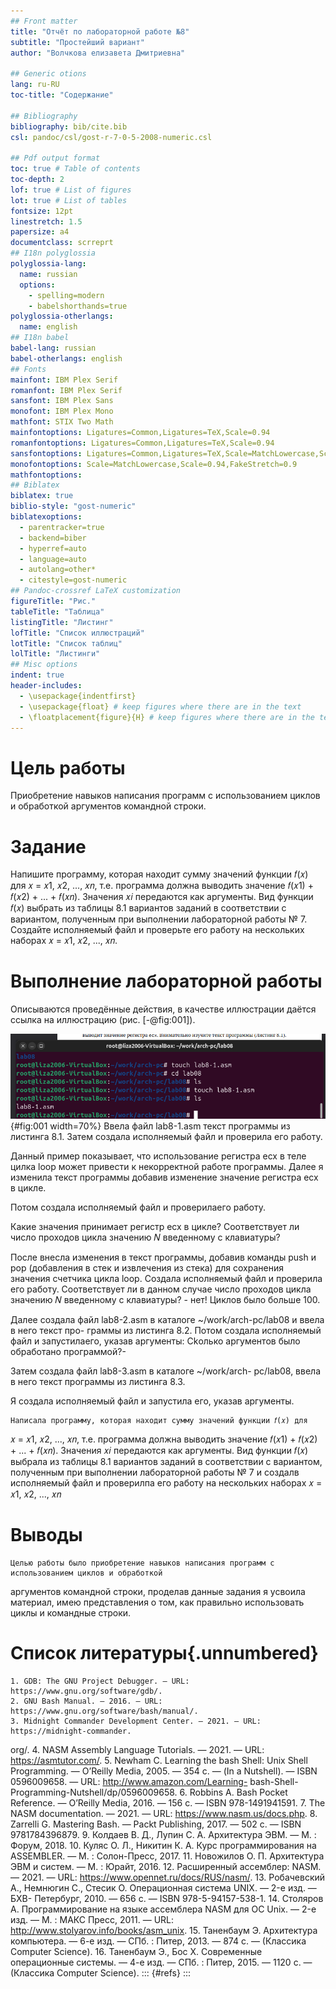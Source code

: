 ```yaml
---
## Front matter
title: "Отчёт по лабораторной работе №8"
subtitle: "Простейший вариант"
author: "Волчкова елизавета Дмитриевна"

## Generic otions
lang: ru-RU
toc-title: "Содержание"

## Bibliography
bibliography: bib/cite.bib
csl: pandoc/csl/gost-r-7-0-5-2008-numeric.csl

## Pdf output format
toc: true # Table of contents
toc-depth: 2
lof: true # List of figures
lot: true # List of tables
fontsize: 12pt
linestretch: 1.5
papersize: a4
documentclass: scrreprt
## I18n polyglossia
polyglossia-lang:
  name: russian
  options:
	- spelling=modern
	- babelshorthands=true
polyglossia-otherlangs:
  name: english
## I18n babel
babel-lang: russian
babel-otherlangs: english
## Fonts
mainfont: IBM Plex Serif
romanfont: IBM Plex Serif
sansfont: IBM Plex Sans
monofont: IBM Plex Mono
mathfont: STIX Two Math
mainfontoptions: Ligatures=Common,Ligatures=TeX,Scale=0.94
romanfontoptions: Ligatures=Common,Ligatures=TeX,Scale=0.94
sansfontoptions: Ligatures=Common,Ligatures=TeX,Scale=MatchLowercase,Scale=0.94
monofontoptions: Scale=MatchLowercase,Scale=0.94,FakeStretch=0.9
mathfontoptions:
## Biblatex
biblatex: true
biblio-style: "gost-numeric"
biblatexoptions:
  - parentracker=true
  - backend=biber
  - hyperref=auto
  - language=auto
  - autolang=other*
  - citestyle=gost-numeric
## Pandoc-crossref LaTeX customization
figureTitle: "Рис."
tableTitle: "Таблица"
listingTitle: "Листинг"
lofTitle: "Список иллюстраций"
lotTitle: "Список таблиц"
lolTitle: "Листинги"
## Misc options
indent: true
header-includes:
  - \usepackage{indentfirst}
  - \usepackage{float} # keep figures where there are in the text
  - \floatplacement{figure}{H} # keep figures where there are in the text
---
```


# Цель работы

Приобретение навыков написания программ с использованием циклов и обработкой
аргументов командной строки.

# Задание

Напишите программу, которая находит сумму значений функции 𝑓(𝑥) для
𝑥 = 𝑥1, 𝑥2, ..., 𝑥𝑛, т.е. программа должна выводить значение 𝑓(𝑥1) + 𝑓(𝑥2) + ... + 𝑓(𝑥𝑛).
Значения 𝑥𝑖 передаются как аргументы. Вид функции 𝑓(𝑥) выбрать из таблицы
8.1 вариантов заданий в соответствии с вариантом, полученным при выполнении
лабораторной работы № 7. Создайте исполняемый файл и проверьте его работу на
нескольких наборах 𝑥 = 𝑥1, 𝑥2, ..., 𝑥𝑛.



# Выполнение лабораторной работы

Описываются проведённые действия, в качестве иллюстрации даётся ссылка на иллюстрацию (рис. [-@fig:001]).

![2](./image/2lab08.jpg){#fig:001 width=70%}
Ввела файл lab8-1.asm текст программы из листинга 8.1. Затем создала исполняемый файл
и проверила его работу.

Данный пример показывает, что использование регистра ecx в теле цилка loop может
привести к некорректной работе программы. Далее я изменила текст программы добавив изменение
значение регистра ecx в цикле.

Потом создала исполняемый файл и проверилаего работу. 

Какие значения принимает регистр
ecx в цикле? Соответствует ли число проходов цикла значению 𝑁 введенному с клавиатуры?

После внесла  изменения в текст программы, добавив команды push
и pop (добавления в стек и извлечения из стека) для сохранения значения счетчика цикла
loop.
Создала исполняемый файл и проверила его работу. 
Соответствует ли в данном случае
число проходов цикла значению 𝑁 введенному с клавиатуры? - нет! Циклов было больше 100.

Далее создала файл lab8-2.asm в каталоге ~/work/arch-pc/lab08 и ввела в него текст про-
граммы из листинга 8.2.
Потом создала исполняемый файл и запустилаего, указав аргументы:
Ckолько аргументов было обработано программой?-


Затем создала файл lab8-3.asm в каталоге ~/work/arch-
pc/lab08, ввела в него текст программы из листинга 8.3.

Я создала исполняемый файл и запустила его, указав аргументы. 


	Написала программу, которая находит сумму значений функции 𝑓(𝑥) для
𝑥 = 𝑥1, 𝑥2, ..., 𝑥𝑛, т.е. программа должна выводить значение 𝑓(𝑥1) + 𝑓(𝑥2) + ... + 𝑓(𝑥𝑛).
Значения 𝑥𝑖 передаются как аргументы. 
	Вид функции 𝑓(𝑥) выбрала из таблицы 8.1 вариантов заданий в соответствии с вариантом, полученным при выполнении лабораторной работы № 7 и создалв исполняемый файл и проверилпа его работу на
нескольких наборах 𝑥 = 𝑥1, 𝑥2, ..., 𝑥𝑛
# Выводы
	Целью работы было приобретение навыков написания программ с использованием циклов и обработкой
аргументов командной строки, проделав данные задания я усвоила материал, имею представления о том, как правильно использовать циклы и командные строки.


# Список литературы{.unnumbered}
	1. GDB: The GNU Project Debugger. — URL: https://www.gnu.org/software/gdb/.
	2. GNU Bash Manual. — 2016. — URL: https://www.gnu.org/software/bash/manual/.
	3. Midnight Commander Development Center. — 2021. — URL: https://midnight-commander.
org/.
	4. NASM Assembly Language Tutorials. — 2021. — URL: https://asmtutor.com/.
	5. Newham C. Learning the bash Shell: Unix Shell Programming. — O’Reilly Media, 2005. —
354 с. — (In a Nutshell). — ISBN 0596009658. — URL: http://www.amazon.com/Learning-
bash-Shell-Programming-Nutshell/dp/0596009658.
	6. Robbins A. Bash Pocket Reference. — O’Reilly Media, 2016. — 156 с. — ISBN 978-1491941591.
	7. The NASM documentation. — 2021. — URL: https://www.nasm.us/docs.php.
	8. Zarrelli G. Mastering Bash. — Packt Publishing, 2017. — 502 с. — ISBN 9781784396879.
	9. Колдаев В. Д., Лупин С. А. Архитектура ЭВМ. — М. : Форум, 2018.
	10. Куляс О. Л., Никитин К. А. Курс программирования на ASSEMBLER. — М. : Солон-Пресс,
2017.
	11. Новожилов О. П. Архитектура ЭВМ и систем. — М. : Юрайт, 2016.
	12. Расширенный ассемблер: NASM. — 2021. — URL: https://www.opennet.ru/docs/RUS/nasm/.
	13. Робачевский А., Немнюгин С., Стесик О. Операционная система UNIX. — 2-е изд. — БХВ-
Петербург, 2010. — 656 с. — ISBN 978-5-94157-538-1.
	14. Столяров А. Программирование на языке ассемблера NASM для ОС Unix. — 2-е изд. —
М. : МАКС Пресс, 2011. — URL: http://www.stolyarov.info/books/asm_unix.
	15. Таненбаум Э. Архитектура компьютера. — 6-е изд. — СПб. : Питер, 2013. — 874 с. —
(Классика Computer Science).
	16. Таненбаум Э., Бос Х. Современные операционные системы. — 4-е изд. — СПб. : Питер,
2015. — 1120 с. — (Классика Computer Science).
::: {#refs}
:::
